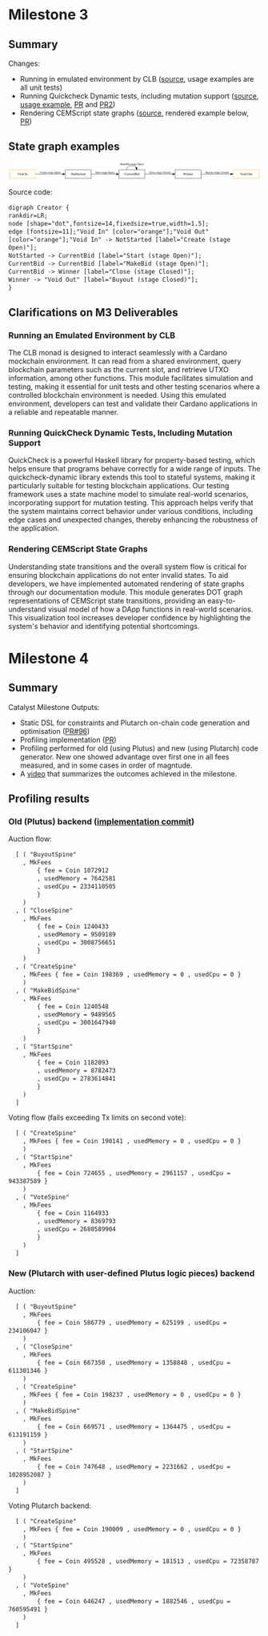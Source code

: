 # Milestone 3

## Summary

Changes:

* Running in emulated environment by CLB
  ([source](https://github.com/mlabs-haskell/cem-script/blob/master/src/Cardano/CEM/Monads/CLB.hs), usage examples are all unit tests)
* Running Quickcheck Dynamic tests, including mutation support
  ([source](https://github.com/mlabs-haskell/cem-script/blob/master/src/Cardano/CEM/Testing/StateMachine.hs),
  [usage example](https://github.com/mlabs-haskell/cem-script/blob/master/test/Dynamic.hs),
  [PR](https://github.com/mlabs-haskell/cem-script/pull/75) and [PR2](https://github.com/mlabs-haskell/cem-script/pull/89))
* Rendering CEMScript state graphs
  ([source](https://github.com/mlabs-haskell/cem-script/blob/master/src/Cardano/CEM/Documentation.hs), rendered example below,
  [PR](https://github.com/mlabs-haskell/cem-script/pull/33))

## State graph examples

![](./auction-state-graph.svg)


Source code:

```
digraph Creator {
rankdir=LR;
node [shape="dot",fontsize=14,fixedsize=true,width=1.5];
edge [fontsize=11];"Void In" [color="orange"];"Void Out" [color="orange"];"Void In" -> NotStarted [label="Create (stage Open)"];
NotStarted -> CurrentBid [label="Start (stage Open)"];
CurrentBid -> CurrentBid [label="MakeBid (stage Open)"];
CurrentBid -> Winner [label="Close (stage Closed)"];
Winner -> "Void Out" [label="Buyout (stage Closed)"];
}
```

## Clarifications on M3 Deliverables

### Running an Emulated Environment by CLB

The CLB monad is designed to interact seamlessly with a Cardano mockchain environment. It can read from a shared environment, query blockchain parameters such as the current slot, and retrieve UTXO information, among other functions. This module facilitates simulation and testing, making it essential for unit tests and other testing scenarios where a controlled blockchain environment is needed. Using this emulated environment, developers can test and validate their Cardano applications in a reliable and repeatable manner.

### Running QuickCheck Dynamic Tests, Including Mutation Support

QuickCheck is a powerful Haskell library for property-based testing, which helps ensure that programs behave correctly for a wide range of inputs. The quickcheck-dynamic library extends this tool to stateful systems, making it particularly suitable for testing blockchain applications. Our testing framework uses a state machine model to simulate real-world scenarios, incorporating support for mutation testing. This approach helps verify that the system maintains correct behavior under various conditions, including edge cases and unexpected changes, thereby enhancing the robustness of the application.

### Rendering CEMScript State Graphs

Understanding state transitions and the overall system flow is critical for ensuring blockchain applications do not enter invalid states. To aid developers, we have implemented automated rendering of state graphs through our documentation module. This module generates DOT graph representations of CEMScript state transitions, providing an easy-to-understand visual model of how a DApp functions in real-world scenarios. This visualization tool increases developer confidence by highlighting the system's behavior and identifying potential shortcomings.

# Milestone 4

## Summary

Catalyst Milestone Outputs:

* Static DSL for constraints and Plutarch on-chain code generation and optimisation ([PR#96](https://github.com/mlabs-haskell/cem-script/pull/96))
* Profiling implementation ([PR](https://github.com/mlabs-haskell/cem-script/pull/95))
* Profiling performed for old (using Plutus) and new (using Plutarch) code generator.
  New one showed advantage over first one in all fees measured, and in some cases in order of magntude.
* A [video](https://www.youtube.com/watch?v=wveLyvuKjeI) that summarizes the outcomes achieved in the milestone.

## Profiling results

### Old (Plutus) backend ([implementation commit](https://github.com/mlabs-haskell/cem-script/tree/7e39ee5cbb8b512f873de05af3573bda1355d0aa))

Auction flow:

```
  [ ( "BuyoutSpine"
    , MkFees
        { fee = Coin 1072912
        , usedMemory = 7642581
        , usedCpu = 2334110505
        }
    )
  , ( "CloseSpine"
    , MkFees
        { fee = Coin 1240433
        , usedMemory = 9509189
        , usedCpu = 3008756651
        }
    )
  , ( "CreateSpine"
    , MkFees { fee = Coin 198369 , usedMemory = 0 , usedCpu = 0 }
    )
  , ( "MakeBidSpine"
    , MkFees
        { fee = Coin 1240548
        , usedMemory = 9489565
        , usedCpu = 3001647940
        }
    )
  , ( "StartSpine"
    , MkFees
        { fee = Coin 1182093
        , usedMemory = 8782473
        , usedCpu = 2783614841
        }
    )
  ]
```

Voting flow (fails exceeding Tx limits on second vote):

```
  [ ( "CreateSpine"
    , MkFees { fee = Coin 190141 , usedMemory = 0 , usedCpu = 0 }
    )
  , ( "StartSpine"
    , MkFees
        { fee = Coin 724655 , usedMemory = 2961157 , usedCpu = 943387589 }
    )
  , ( "VoteSpine"
    , MkFees
        { fee = Coin 1164933
        , usedMemory = 8369793
        , usedCpu = 2680589904
        }
    )
  ]
```

### New (Plutarch with user-defined Plutus logic pieces) backend

Auction:

```
  [ ( "BuyoutSpine"
    , MkFees
        { fee = Coin 586779 , usedMemory = 625199 , usedCpu = 234106047 }
    )
  , ( "CloseSpine"
    , MkFees
        { fee = Coin 667350 , usedMemory = 1358848 , usedCpu = 611301346 }
    )
  , ( "CreateSpine"
    , MkFees { fee = Coin 198237 , usedMemory = 0 , usedCpu = 0 }
    )
  , ( "MakeBidSpine"
    , MkFees
        { fee = Coin 669571 , usedMemory = 1364475 , usedCpu = 613191159 }
    )
  , ( "StartSpine"
    , MkFees
        { fee = Coin 747648 , usedMemory = 2231662 , usedCpu = 1028952087 }
    )
  ]
```

Voting Plutarch backend:

```
  [ ( "CreateSpine"
    , MkFees { fee = Coin 190009 , usedMemory = 0 , usedCpu = 0 }
    )
  , ( "StartSpine"
    , MkFees
        { fee = Coin 495528 , usedMemory = 181513 , usedCpu = 72358787 }
    )
  , ( "VoteSpine"
    , MkFees
        { fee = Coin 646247 , usedMemory = 1882546 , usedCpu = 760595491 }
    )
  ]
```
